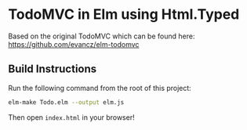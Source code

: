 # TodoMVC in Elm using Html.Typed

Based on the original TodoMVC which can be found here: <https://github.com/evancz/elm-todomvc>

## Build Instructions

Run the following command from the root of this project:

```bash
elm-make Todo.elm --output elm.js
```

Then open `index.html` in your browser!
